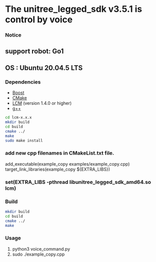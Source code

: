 # The unitree_legged_sdk v3.5.1 is control by voice

### Notice
## support robot: Go1
## OS : Ubuntu 20.04.5 LTS

### Dependencies
* [Boost](https://github.com/Raviteja-T/Unitree-Go1-Voice-Control/blob/main/Dependencies/install%20Boost.pdf)
* [CMake](https://github.com/Raviteja-T/Unitree-Go1-Voice-Control/blob/main/Dependencies/CMake%20install.pdf)
* [LCM](https://lcm-proj.github.io) (version 1.4.0 or higher)
* [g++](https://github.com/Raviteja-T/Unitree-Go1-Voice-Control/blob/main/Dependencies/G%2B%2B%20install.pdf)

```bash
cd lcm-x.x.x
mkdir build
cd build
cmake ../
make
sudo make install
```
### add new cpp filenames in CMakeList.txt file.
add_executable(example_copy examples/example_copy.cpp) <br />
target_link_libraries(example_copy ${EXTRA_LIBS})
     
### set(EXTRA_LIBS -pthread libunitree_legged_sdk_amd64.so lcm)


### Build
```bash
mkdir build
cd build
cmake ../
make
```

### Usage
1. python3 voice_command.py
2. sudo ./example_copy.cpp
